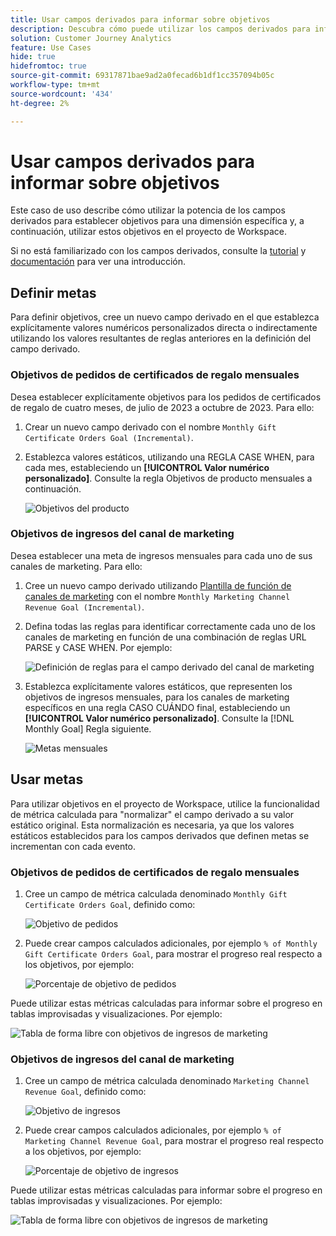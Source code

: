 ```yaml
---
title: Usar campos derivados para informar sobre objetivos
description: Descubra cómo puede utilizar los campos derivados para informar sobre objetivos (objetivos) en sus proyectos de Workspace.
solution: Customer Journey Analytics
feature: Use Cases
hide: true
hidefromtoc: true
source-git-commit: 69317871bae9ad2a0fecad6b1df1cc357094b05c
workflow-type: tm+mt
source-wordcount: '434'
ht-degree: 2%

---
```



# Usar campos derivados para informar sobre objetivos

Este caso de uso describe cómo utilizar la potencia de los campos derivados para establecer objetivos para una dimensión específica y, a continuación, utilizar estos objetivos en el proyecto de Workspace.

Si no está familiarizado con los campos derivados, consulte la [tutorial](https://experienceleague.adobe.com/docs/customer-journey-analytics-learn/tutorials/data-views/derived-fields-in-cja.html?lang=en) y [documentación](../data-views/derived-fields/derived-fields.md) para ver una introducción.


## Definir metas

Para definir objetivos, cree un nuevo campo derivado en el que establezca explícitamente valores numéricos personalizados directa o indirectamente utilizando los valores resultantes de reglas anteriores en la definición del campo derivado.


### Objetivos de pedidos de certificados de regalo mensuales

Desea establecer explícitamente objetivos para los pedidos de certificados de regalo de cuatro meses, de julio de 2023 a octubre de 2023. Para ello:

1. Crear un nuevo campo derivado con el nombre `Monthly Gift Certificate Orders Goal (Incremental)`.

1. Establezca valores estáticos, utilizando una REGLA CASE WHEN, para cada mes, estableciendo un **[!UICONTROL Valor numérico personalizado]**. Consulte la regla Objetivos de producto mensuales a continuación.

   ![Objetivos del producto](assets/goals-derived-field-product-goals-1.png)


### Objetivos de ingresos del canal de marketing

Desea establecer una meta de ingresos mensuales para cada uno de sus canales de marketing. Para ello:

1. Cree un nuevo campo derivado utilizando [Plantilla de función de canales de marketing](/help/data-views/derived-fields/derived-fields.md#marketing-channels) con el nombre `Monthly Marketing Channel Revenue Goal (Incremental)`.

1. Defina todas las reglas para identificar correctamente cada uno de los canales de marketing en función de una combinación de reglas URL PARSE y CASE WHEN. Por ejemplo:

   ![Definición de reglas para el campo derivado del canal de marketing](assets/goals-derived-field-marketing-channel-1.png)

1. Establezca explícitamente valores estáticos, que representen los objetivos de ingresos mensuales, para los canales de marketing específicos en una regla CASO CUÁNDO final, estableciendo un **[!UICONTROL Valor numérico personalizado]**. Consulte la [!DNL Monthly Goal] Regla siguiente.

   ![Metas mensuales](assets/goals-derived-field-marketing-channel-2.png)



## Usar metas

Para utilizar objetivos en el proyecto de Workspace, utilice la funcionalidad de métrica calculada para &quot;normalizar&quot; el campo derivado a su valor estático original. Esta normalización es necesaria, ya que los valores estáticos establecidos para los campos derivados que definen metas se incrementan con cada evento.

### Objetivos de pedidos de certificados de regalo mensuales

1. Cree un campo de métrica calculada denominado `Monthly Gift Certificate Orders Goal`, definido como:

   ![Objetivo de pedidos](assets/calculated-metric-ordersgoals.png)

1. Puede crear campos calculados adicionales, por ejemplo `% of Monthly Gift Certificate Orders Goal`, para mostrar el progreso real respecto a los objetivos, por ejemplo:

   ![Porcentaje de objetivo de pedidos](assets/calculated-metric-ordersgoalspercent.png)

Puede utilizar estas métricas calculadas para informar sobre el progreso en tablas improvisadas y visualizaciones. Por ejemplo:

![Tabla de forma libre con objetivos de ingresos de marketing](assets/freeform-table-product-order-goals.png)


### Objetivos de ingresos del canal de marketing

1. Cree un campo de métrica calculada denominado `Marketing Channel Revenue Goal`, definido como:

   ![Objetivo de ingresos](assets/calculated-metric-revenuegoals.png)

1. Puede crear campos calculados adicionales, por ejemplo `% of Marketing Channel Revenue Goal`, para mostrar el progreso real respecto a los objetivos, por ejemplo:

   ![Porcentaje de objetivo de ingresos](assets/calculated-metric-revenuegoalspercent.png)

Puede utilizar estas métricas calculadas para informar sobre el progreso en tablas improvisadas y visualizaciones. Por ejemplo:

![Tabla de forma libre con objetivos de ingresos de marketing](assets/freeform-table-marketing-channel-revenue-goals.png)
